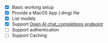- [x] Basic working setup
- [x] Provide a MacOS App (.dmg) file
- [x] List models
- [x] Support [Open AI chat_completions endpoint](https://platform.openai.com/docs/api-reference/chat/create)
- [ ] Support authentication
- [ ] Support Caching